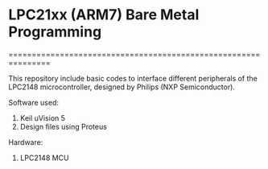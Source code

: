 # LPC21xx (ARM7) Bare Metal Programming #
===============================================================

This repository include basic codes to interface different peripherals of the LPC2148 microcontroller, designed by Philips (NXP Semiconductor).

Software used:

1. Keil uVision 5
2. Design files using Proteus

Hardware:

1. LPC2148 MCU